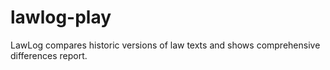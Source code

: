 # lawlog-play
LawLog compares historic versions of law texts and shows comprehensive differences report.
